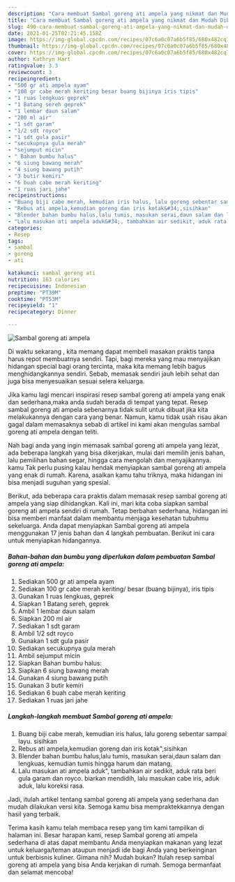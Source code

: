 ```yaml
---
description: "Cara membuat Sambal goreng ati ampela yang nikmat dan Mudah Dibuat"
title: "Cara membuat Sambal goreng ati ampela yang nikmat dan Mudah Dibuat"
slug: 490-cara-membuat-sambal-goreng-ati-ampela-yang-nikmat-dan-mudah-dibuat
date: 2021-01-25T02:21:45.158Z
image: https://img-global.cpcdn.com/recipes/07c6a0c07a6b5f85/680x482cq70/sambal-goreng-ati-ampela-foto-resep-utama.jpg
thumbnail: https://img-global.cpcdn.com/recipes/07c6a0c07a6b5f85/680x482cq70/sambal-goreng-ati-ampela-foto-resep-utama.jpg
cover: https://img-global.cpcdn.com/recipes/07c6a0c07a6b5f85/680x482cq70/sambal-goreng-ati-ampela-foto-resep-utama.jpg
author: Kathryn Hart
ratingvalue: 3.3
reviewcount: 3
recipeingredient:
- "500 gr ati ampela ayam"
- "100 gr cabe merah keriting besar buang bijinya iris tipis"
- "1 ruas lengkuas geprek"
- "1 Batang sereh geprek"
- "1 lembar daun salam"
- "200 ml air"
- "1 sdt garam"
- "1/2 sdt royco"
- "1 sdt gula pasir"
- "secukupnya gula merah"
- "sejumput micin"
- " Bahan bumbu halus"
- "6 siung bawang merah"
- "4 siung bawang putih"
- "3 butir kemiri"
- "6 buah cabe merah keriting"
- "1 ruas jari jahe"
recipeinstructions:
- "Buang biji cabe merah, kemudian iris halus, lalu goreng sebentar sampai layu. sisihkan"
- "Rebus ati ampela,kemudian goreng dan iris kotak&#34;,sisihkan"
- "Blender bahan bumbu halus,lalu tumis, masukan serai,daun salam dan lengkuas, kemudian tumis hingga harum dan matang,"
- "Lalu masukan ati ampela aduk&#34;, tambahkan air sedikit, aduk rata beri gula garam dan royco. biarkan mendidih, lalu masukan cabe iris, aduk aduk, lalu koreksi rasa."
categories:
- Resep
tags:
- sambal
- goreng
- ati

katakunci: sambal goreng ati 
nutrition: 163 calories
recipecuisine: Indonesian
preptime: "PT39M"
cooktime: "PT53M"
recipeyield: "1"
recipecategory: Dinner

---
```



![Sambal goreng ati ampela](https://img-global.cpcdn.com/recipes/07c6a0c07a6b5f85/680x482cq70/sambal-goreng-ati-ampela-foto-resep-utama.jpg)

Di waktu  sekarang , kita memang dapat membeli masakan praktis tanpa harus repot membuatnya sendiri. Tapi, bagi mereka yang mau menyajikan hidangan special bagi orang tercinta, maka kita memang lebih bagus menghidangkannya sendiri. Sebab, memasak sendiri jauh lebih sehat dan juga bisa menyesuaikan sesuai selera keluarga.

Jika kamu lagi mencari inspirasi resep sambal goreng ati ampela yang enak dan sederhana,maka anda sudah berada di tempat yang tepat. Resep sambal goreng ati ampela  sebenarnya tidak sulit untuk dibuat jika kita melakukannya dengan cara yang benar. Namun, kamu tidak usah risau akan gagal dalam memasaknya 
sebab di artikel ini kami akan mengulas sambal goreng ati ampela dengan teliti.  



Nah bagi anda yang ingin memasak sambal goreng ati ampela yang lezat, ada beberapa langkah yang bisa dikerjakan, mulai dari memilih jenis bahan, lalu pemilihan bahan segar, hingga cara mengolah dan menyajikannya. kamu Tak perlu pusing kalau hendak menyiapkan sambal goreng ati ampela yang enak di rumah. Karena, asalkan kamu  tahu triknya, maka hidangan ini bisa menjadi suguhan yang spesial.

Berikut, ada beberapa cara praktis  dalam memasak resep sambal goreng ati ampela yang siap dihidangkan. Kali ini, mari kita coba siapkan sambal goreng ati ampela sendiri di rumah. Tetap berbahan sederhana, hidangan ini bisa memberi manfaat dalam membantu menjaga kesehatan tubuhmu sekeluarga. Anda dapat menyiapkan Sambal goreng ati ampela menggunakan 17 jenis bahan dan 4 langkah pembuatan. Berikut ini cara untuk menyiapkan hidangannya.

<!--inarticleads1-->

##### Bahan-bahan dan bumbu yang diperlukan dalam pembuatan Sambal goreng ati ampela:

1. Sediakan 500 gr ati ampela ayam
1. Sediakan 100 gr cabe merah keriting/ besar (buang bijinya), iris tipis
1. Gunakan 1 ruas lengkuas, geprek
1. Siapkan 1 Batang sereh, geprek
1. Ambil 1 lembar daun salam
1. Siapkan 200 ml air
1. Sediakan 1 sdt garam
1. Ambil 1/2 sdt royco
1. Gunakan 1 sdt gula pasir
1. Sediakan secukupnya gula merah
1. Ambil sejumput micin
1. Siapkan  Bahan bumbu halus:
1. Siapkan 6 siung bawang merah
1. Gunakan 4 siung bawang putih
1. Gunakan 3 butir kemiri
1. Sediakan 6 buah cabe merah keriting
1. Sediakan 1 ruas jari jahe




<!--inarticleads2-->

##### Langkah-langkah membuat Sambal goreng ati ampela:

1. Buang biji cabe merah, kemudian iris halus, lalu goreng sebentar sampai layu. sisihkan
1. Rebus ati ampela,kemudian goreng dan iris kotak&#34;,sisihkan
1. Blender bahan bumbu halus,lalu tumis, masukan serai,daun salam dan lengkuas, kemudian tumis hingga harum dan matang,
1. Lalu masukan ati ampela aduk&#34;, tambahkan air sedikit, aduk rata beri gula garam dan royco. biarkan mendidih, lalu masukan cabe iris, aduk aduk, lalu koreksi rasa.




Jadi, itulah artikel tentang  sambal goreng ati ampela  yang sederhana dan mudah dilakukan versi kita. Semoga kamu bisa mempraktekkannya dengan hasil yang terbaik. 

Terima kasih kamu telah membaca resep yang tim kami tampilkan di halaman ini. Besar harapan kami, resep  Sambal goreng ati ampela sederhana di atas dapat membantu Anda menyiapkan makanan yang lezat untuk keluarga/teman ataupun menjadi ide bagi Anda yang berkeinginan untuk berbisnis kuliner. Gimana nih? Mudah bukan? Itulah resep sambal goreng ati ampela yang bisa Anda kerjakan di rumah. Semoga bermanfaat dan selamat mencoba!

